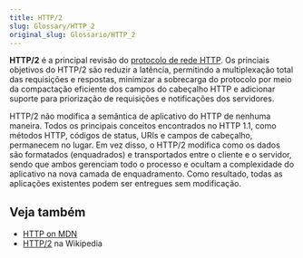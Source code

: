 ```yaml
---
title: HTTP/2
slug: Glossary/HTTP_2
original_slug: Glossario/HTTP_2
---
```


**HTTP/2** é a principal revisão do [protocolo de rede HTTP](/pt-BR/docs/Web/HTTP/Basics_of_HTTP). Os princiais objetivos do HTTP/2 são reduzir a latência, permitindo a multiplexação total das requisições e respostas, minimizar a sobrecarga do protocolo por meio da compactação eficiente dos campos do cabeçalho HTTP e adicionar suporte para priorização de requisições e notificações dos servidores.

HTTP/2 não modifica a semântica de aplicativo do HTTP de nenhuma maneira. Todos os principais conceitos encontrados no HTTP 1.1, como métodos HTTP, códigos de status, URIs e campos de cabeçalho, permanecem no lugar. Em vez disso, o HTTP/2 modifica como os dados são formatados (enquadrados) e transportados entre o cliente e o servidor, sendo que ambos gerenciam todo o processo e ocultam a complexidade do aplicativo na nova camada de enquadramento. Como resultado, todas as aplicações existentes podem ser entregues sem modificação.

## Veja também

- [HTTP on MDN](/pt-BR/docs/Web/HTTP)
- [HTTP/2](https://pt.wikipedia.org/wiki/HTTP/2) na Wikipedia
